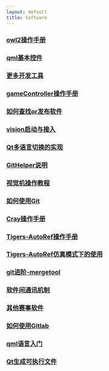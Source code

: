 ```yaml
---
layout: default 
title: Software
---
```

### [owl2操作手册](.Software/owl2操作手册.md)
### [qml基本控件](.Software/qml基本控件.md)
### [更多开发工具](.Software/更多开发工具.md)
### [gameController操作手册](.Software/gameController操作手册.md)
### [如何查找or发布软件](.Software/如何查找or发布软件.md)
### [vision启动与接入](.Software/vision启动与接入.md)
### [Qt多语言切换的实现](.Software/Qt多语言切换的实现.md)
### [GitHelper说明](.Software/GitHelper说明.md)
### [视觉机操作教程](.Software/视觉机操作教程.md)
### [如何使用Git](.Software/如何使用Git.md)
### [Cray操作手册](.Software/Cray操作手册.md)
### [Tigers-AutoRef操作手册](.Software/Tigers-AutoRef操作手册.md)
### [Tigers-AutoRef仿真模式下的使用](.Software/Tigers-AutoRef仿真模式下的使用.md)
### [git进阶-mergetool](.Software/git进阶-mergetool.md)
### [软件间通讯机制](.Software/软件间通讯机制.md)
### [其他赛事软件](.Software/其他赛事软件.md)
### [如何使用Gitlab](.Software/如何使用Gitlab.md)
### [qml语言入门](.Software/qml语言入门.md)
### [Qt生成可执行文件](.Software/Qt生成可执行文件.md)
